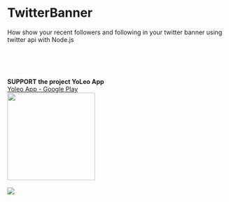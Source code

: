 # TwitterBanner
How show your recent followers and following in your twitter banner using twitter api with Node.js

<br><br><br>


<strong>SUPPORT the project YoLeo App</strong><br>
<a href="https://play.google.com/store/apps/details?id=com.yoleo" target="_blank">Yoleo App - Google Play<br>
<img src="https://1.bp.blogspot.com/-Tgn3F6jJ0AQ/YMhVgcRfA0I/AAAAAAAAAQE/V4kOJQI60wAblf9OmPn87ZLqLQQMnrQIQCLcBGAsYHQ/s0/play.png" width="200" /></a>
<br><br>
<a href="https://www.buymeacoffee.com/yoleo"><img src="https://img.buymeacoffee.com/button-api/?text=Buy me a coffee&amp;emoji=&amp;slug=yoleo&amp;button_colour=BD5FFF&amp;font_colour=ffffff&amp;font_family=Bree&amp;outline_colour=000000&amp;coffee_colour=FFDD00" /></a>

